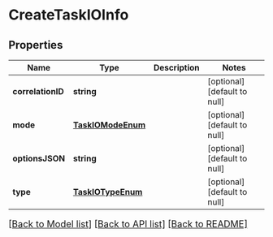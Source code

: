 # CreateTaskIOInfo

## Properties
Name | Type | Description | Notes
------------ | ------------- | ------------- | -------------
**correlationID** | **string** |  | [optional] [default to null]
**mode** | [**TaskIOModeEnum**](TaskIOModeEnum.md) |  | [optional] [default to null]
**optionsJSON** | **string** |  | [optional] [default to null]
**type** | [**TaskIOTypeEnum**](TaskIOTypeEnum.md) |  | [optional] [default to null]

[[Back to Model list]](../README.md#documentation-for-models) [[Back to API list]](../README.md#documentation-for-api-endpoints) [[Back to README]](../README.md)

<style>
     p, ul, ol, li { font-size: 18px !important;}
</style>


